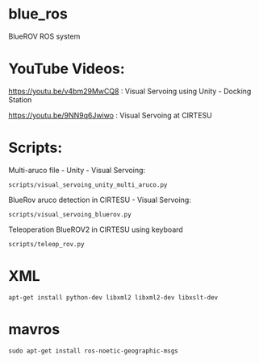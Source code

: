 # blue_ros
 BlueROV ROS system


# YouTube Videos:

https://youtu.be/v4bm29MwCQ8 : Visual Servoing using Unity -  Docking Station

https://youtu.be/9NN9q6Jwiwo : Visual Servoing at CIRTESU


# Scripts:

Multi-aruco file - Unity -  Visual Servoing:
```
scripts/visual_servoing_unity_multi_aruco.py
```

BlueRov aruco detection in CIRTESU - Visual Servoing:
```
scripts/visual_servoing_bluerov.py
```

Teleoperation BlueROV2 in CIRTESU using keyboard

```
scripts/teleop_rov.py
```




# XML
```
apt-get install python-dev libxml2 libxml2-dev libxslt-dev
```

# mavros
```
sudo apt-get install ros-noetic-geographic-msgs
```
